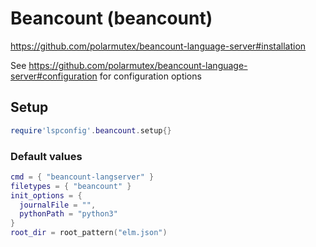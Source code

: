 # Beancount (beancount)

https://github.com/polarmutex/beancount-language-server#installation

See https://github.com/polarmutex/beancount-language-server#configuration for configuration options


## Setup

```lua
require'lspconfig'.beancount.setup{}
```


### Default values

```lua
cmd = { "beancount-langserver" }
filetypes = { "beancount" }
init_options = {
  journalFile = "",
  pythonPath = "python3"
}
root_dir = root_pattern("elm.json")
```




